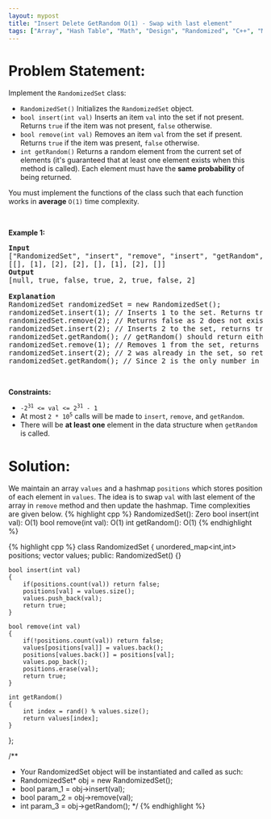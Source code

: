 ```yaml
---
layout: mypost
title: "Insert Delete GetRandom O(1) - Swap with last element"
tags: ["Array", "Hash Table", "Math", "Design", "Randomized", "C++", "Medium"]
---
```

# Problem Statement:
<p>Implement the <code>RandomizedSet</code> class:</p>

<ul>
	<li><code>RandomizedSet()</code> Initializes the <code>RandomizedSet</code> object.</li>
	<li><code>bool insert(int val)</code> Inserts an item <code>val</code> into the set if not present. Returns <code>true</code> if the item was not present, <code>false</code> otherwise.</li>
	<li><code>bool remove(int val)</code> Removes an item <code>val</code> from the set if present. Returns <code>true</code> if the item was present, <code>false</code> otherwise.</li>
	<li><code>int getRandom()</code> Returns a random element from the current set of elements (it&#39;s guaranteed that at least one element exists when this method is called). Each element must have the <b>same probability</b> of being returned.</li>
</ul>

<p>You must implement the functions of the class such that each function works in&nbsp;<strong>average</strong>&nbsp;<code>O(1)</code>&nbsp;time complexity.</p>

<p>&nbsp;</p>
<p><strong class="example">Example 1:</strong></p>

<pre>
<strong>Input</strong>
[&quot;RandomizedSet&quot;, &quot;insert&quot;, &quot;remove&quot;, &quot;insert&quot;, &quot;getRandom&quot;, &quot;remove&quot;, &quot;insert&quot;, &quot;getRandom&quot;]
[[], [1], [2], [2], [], [1], [2], []]
<strong>Output</strong>
[null, true, false, true, 2, true, false, 2]

<strong>Explanation</strong>
RandomizedSet randomizedSet = new RandomizedSet();
randomizedSet.insert(1); // Inserts 1 to the set. Returns true as 1 was inserted successfully.
randomizedSet.remove(2); // Returns false as 2 does not exist in the set.
randomizedSet.insert(2); // Inserts 2 to the set, returns true. Set now contains [1,2].
randomizedSet.getRandom(); // getRandom() should return either 1 or 2 randomly.
randomizedSet.remove(1); // Removes 1 from the set, returns true. Set now contains [2].
randomizedSet.insert(2); // 2 was already in the set, so return false.
randomizedSet.getRandom(); // Since 2 is the only number in the set, getRandom() will always return 2.
</pre>

<p>&nbsp;</p>
<p><strong>Constraints:</strong></p>

<ul>
	<li><code>-2<sup>31</sup> &lt;= val &lt;= 2<sup>31</sup> - 1</code></li>
	<li>At most <code>2 *&nbsp;</code><code>10<sup>5</sup></code> calls will be made to <code>insert</code>, <code>remove</code>, and <code>getRandom</code>.</li>
	<li>There will be <strong>at least one</strong> element in the data structure when <code>getRandom</code> is called.</li>
</ul>

# Solution:
We maintain an array `values` and a hashmap `positions` which stores position of each element in `values`. The idea is to swap `val` with last element of the array in `remove` method and then update the hashmap. Time complexities are given below.
 {% highlight cpp %} 
RandomizedSet(): Zero
bool insert(int val): O(1)
bool remove(int val): O(1)
int getRandom(): O(1)
 {% endhighlight %}

 {% highlight cpp %} 
class RandomizedSet {
    unordered_map<int,int> positions;
    vector<int> values;
public:
    RandomizedSet() 
    {}
    
    bool insert(int val) 
    {
        if(positions.count(val)) return false;
        positions[val] = values.size();
        values.push_back(val);
        return true;        
    }
    
    bool remove(int val) 
    {
        if(!positions.count(val)) return false;
        values[positions[val]] = values.back();
        positions[values.back()] = positions[val];
        values.pop_back();
        positions.erase(val);
        return true;        
    }
    
    int getRandom() 
    {
        int index = rand() % values.size();
        return values[index];        
    }
};

/**
 * Your RandomizedSet object will be instantiated and called as such:
 * RandomizedSet* obj = new RandomizedSet();
 * bool param_1 = obj->insert(val);
 * bool param_2 = obj->remove(val);
 * int param_3 = obj->getRandom();
 */
 {% endhighlight %}